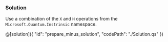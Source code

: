 ### Solution

Use a combination of the `X` and `H` operations from the `Microsoft.Quantum.Instrinsic` namespace.

@[solution]({
    "id": "prepare_minus_solution",
    "codePath": "./Solution.qs"
})
